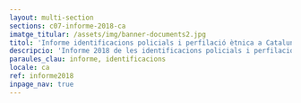 ```yaml
---
layout: multi-section
sections: c07-informe-2018-ca
imatge_titular: /assets/img/banner-documents2.jpg
titol: 'Informe identificacions policials i perfilació ètnica a Catalunya 2018'
descripcio: 'Informe 2018 de les identificacions policials i perfilació ètnica a Catalunya'
paraules_clau: informe, identificacions
locale: ca
ref: informe2018
inpage_nav: true
---
```


